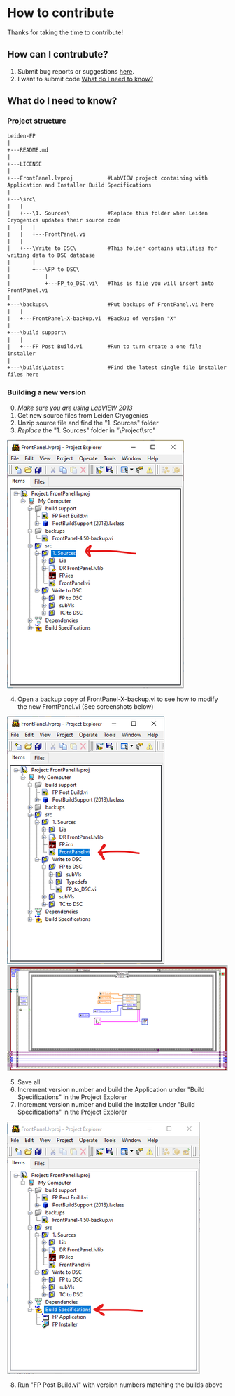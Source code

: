 # How to contribute

Thanks for taking the time to contribute!

## How can I contrubute?

1. Submit bug reports or suggestions [here](https://github.com/levylabpitt/Leiden-FP/issues).
2. I want to submit code [What do I need to know?](#What-do-I-need-to-know)

## What do I need to know?

### Project structure

```
Leiden-FP
|
+---README.md
|
+---LICENSE
|
+---FrontPanel.lvproj           #LabVIEW project containing with Application and Installer Build Specifications
|
+---\src\
|   |
│   +---\1. Sources\            #Replace this folder when Leiden Cryogenics updates their source code
|   |   |
|   |   +---FrontPanel.vi
|   |   
│   +---\Write to DSC\          #This folder contains utilities for writing data to DSC database
|       |
│       +---\FP to DSC\     
|           |
|           +---FP_to_DSC.vi\   #This is file you will insert into FrontPanel.vi
| 
+---\backups\                   #Put backups of FrontPanel.vi here
|   |
|   +---FrontPanel-X-backup.vi  #Backup of version "X"
|
+---\build support\             
|   |
|   +---FP Post Build.vi        #Run to turn create a one file installer
|
+---\builds\Latest              #Find the latest single file installer files here

```

### Building a new version

0. *Make sure you are using LabVIEW 2013*
1. Get new source files from Leiden Cryogenics
2. Unzip source file and find the "1. Sources" folder
3. *Replace* the "1. Sources" folder in "\Project\src\"

![](images/FP-Project-Explorer-0.png)

4. Open a backup copy of FrontPanel-X-backup.vi to see how to modify the new FrontPanel.vi (See screenshots below)

![](images/FP-Project-Explorer-1.png)
![](images/FP-Block-Diagram.png)

5. Save all
6. Increment version number and build the Application under "Build Specifications" in the Project Explorer
7. Increment version number and build the Installer under "Build Specifications" in the Project Explorer

![](images/FP-Project-Explorer-2.png)

8. Run "FP Post Build.vi" with version numbers matching the builds above

